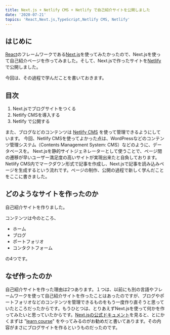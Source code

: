 ```yaml
---
title: Next.js + Netlify CMS + Netlify で自己紹介サイトを公開しました
date: '2020-07-21'
topics: 'React,Next.js,TypeScript,Netlify CMS, Netlify'
---
```

## はじめに
[React](https://reactjs.org)のフレームワークである[Next.js](https://nextjs.org)を使ってみたかったので、Next.jsを使って自己紹介ページを作ってみました。そして、Next.jsで作ったサイトを[Netlify](https://www.netlify.com) で公開しました。

今回は、その過程で学んだことを書いておきます。

## 目次

1. Next.jsでブログサイトをつくる
1. Netlify CMSを導入する
1. Netlify で公開する

また、ブログなどのコンテンツは [Netlify CMS](https://www.netlifycms.org) を使って管理できるようにしています。
今回、Netlify CMSを使ってよかった点は、WordPressなどのコンテンツ管理システム（Contents Management System: CMS）などのように、データベースを。
Next.jsを静的サイトジェネレーターとして使うことで、ページ間の遷移が早いユーザー満足度の高いサイトが実現出来たと自負しております。Netlify CMS内でマークダウン形式で記事を作成し、Next.jsで記事を読み込みページを生成するという流れです。ページの制作、公開の過程で新しく学んだことをここに書きました。

## どのようなサイトを作ったのか
自己紹介サイトを作りました。  

コンテンツは今のところ、

- ホーム
- ブログ
- ポートフォリオ
- コンタクトフォーム  

の4つです。

## なぜ作ったのか
自己紹介サイトを作った理由は2つあります。１つは、以前にも別の言語やフレームワークを使って自己紹介サイトを作ったことはあったのですが、ブログやポートフォリオなどのコンテンツを管理できるものをもう一度作り直そうと思っていたところだったからです。もうひとつは、とりあえずNext.jsを使って何かを作ってみたいと思っていたからです。[Next.jsの公式ドキュメント](https://nextjs.org/docs/getting-started)を見ると、とにかくまずは "[learn course](https://nextjs.org/learn/basics/create-nextjs-app)" をやってみるのがお勧めだと書いてあります。その内容がまさにブログサイトを作るというものだったのです。
